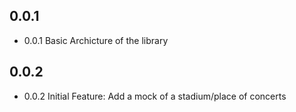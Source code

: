 ## 0.0.1

* 0.0.1 Basic Archicture of the library

## 0.0.2

* 0.0.2 Initial Feature: Add a mock of a stadium/place of concerts
